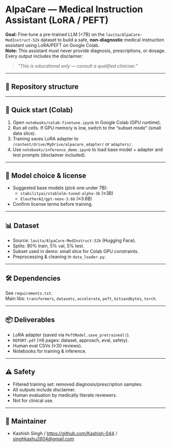 # AlpaCare — Medical Instruction Assistant (LoRA / PEFT)

**Goal:** Fine-tune a pre-trained LLM (<7B) on the `lavita/AlpaCare-MedInstruct-52k` dataset to build a safe, **non-diagnostic** medical instruction assistant using LoRA/PEFT on Google Colab.  
**Note:** This assistant must never provide diagnosis, prescriptions, or dosage. Every output includes the disclaimer:

> *"This is educational only — consult a qualified clinician."*

---

## 📂 Repository structure

---

## 🚀 Quick start (Colab)
1. Open `notebooks/colab-finetune.ipynb` in Google Colab (GPU runtime).
2. Run all cells. If GPU memory is low, switch to the “subset mode” (small data slice).
3. Training saves LoRA adapter to `/content/drive/MyDrive/alpacare_adapter/` or `adapters/`.
4. Use `notebooks/inference_demo.ipynb` to load base model + adapter and test prompts (disclaimer included).

---

## 🧠 Model choice & license
- Suggested base models (pick one under 7B):
  - `stabilityai/stablelm-tuned-alpha-3b` (≈3B)  
  - `EleutherAI/gpt-neox-3.6b` (≈3.6B)  
- Confirm license terms before training.

---

## 📊 Dataset
- Source: `lavita/AlpaCare-MedInstruct-52k` (Hugging Face).
- Splits: 90% train, 5% val, 5% test.
- Subset used in demo: small slice for Colab GPU constraints.
- Preprocessing & cleaning in `data_loader.py`.

---

## 🛠️ Dependencies
See `requirements.txt`.  
Main libs: `transformers`, `datasets`, `accelerate`, `peft`, `bitsandbytes`, `torch`.

---

## 📦 Deliverables
- LoRA adapter (saved via `PeftModel.save_pretrained()`).
- `REPORT.pdf` (≤6 pages: dataset, approach, eval, safety).
- Human eval CSVs (≥30 reviews).
- Notebooks for training & inference.

---

## ⚠️ Safety
- Filtered training set: removed diagnosis/prescription samples.
- All outputs include disclaimer.
- Human evaluation by medically literate reviewers.
- Not for clinical use.

---

## 👤 Maintainer
- Kashish Singh / https://github.com/Kashish-044 / singhkashu2604@gmail.com
